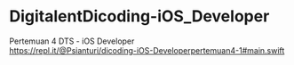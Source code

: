 # DigitalentDicoding-iOS_Developer
Pertemuan 4 DTS - iOS Developer
<br>
https://repl.it/@Psianturi/dicoding-iOS-Developerpertemuan4-1#main.swift
